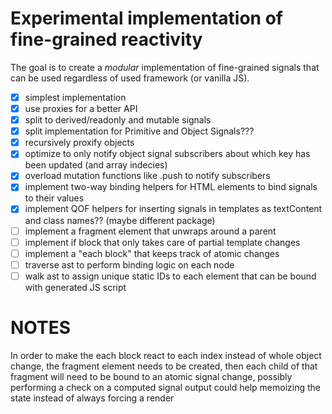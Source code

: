 # Experimental implementation of fine-grained reactivity

The goal is to create a _modular_ implementation of fine-grained signals that can be used regardless of used framework (or vanilla JS).

- [x] simplest implementation
- [x] use proxies for a better API
- [x] split to derived/readonly and mutable signals
- [x] split implementation for Primitive and Object Signals???
- [x] recursively proxify objects
- [x] optimize to only notify object signal subscribers about which key has been updated (and array indecies)
- [x] overload mutation functions like .push to notify subscribers
- [x] implement two-way binding helpers for HTML elements to bind signals to their values
- [x] implement QOF helpers for inserting signals in templates as textContent and class names?? (maybe different package)
- [ ] implement a fragment element that unwraps around a parent
- [ ] implement if block that only takes care of partial template changes
- [ ] implement a "each block" that keeps track of atomic changes
- [ ] traverse ast to perform binding logic on each node
- [ ] walk ast to assign unique static IDs to each element that can be bound with generated JS script

# NOTES

In order to make the each block react to each index instead of whole object change, the fragment element needs to be created, then each child of that fragment will need to be bound to an atomic signal change, possibly performing a check on a computed signal output could help memoizing the state instead of always forcing a render
